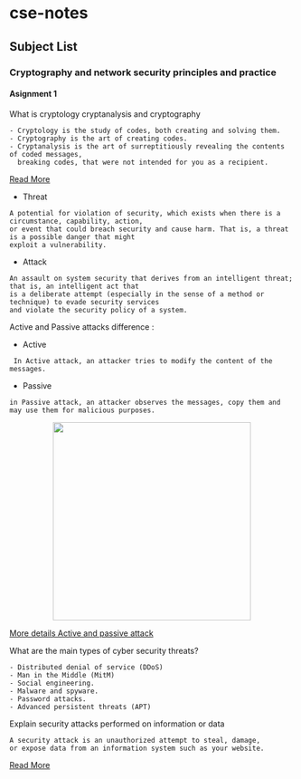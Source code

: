 # cse-notes

## Subject List


### Cryptography and network security principles and practice

#### Asignment 1

 What is cryptology cryptanalysis and cryptography
```
- Cryptology is the study of codes, both creating and solving them.
- Cryptography is the art of creating codes.
- Cryptanalysis is the art of surreptitiously revealing the contents of coded messages, 
  breaking codes, that were not intended for you as a recipient.
```
<a href="https://hackernoon.com/cryptology-vs-cryptography-vs-cryptanalysis-get-your-vocabulary-right-mw3o32w4" target="_blank">Read More</a>

* Threat
```
A potential for violation of security, which exists when there is a circumstance, capability, action,
or event that could breach security and cause harm. That is, a threat is a possible danger that might
exploit a vulnerability.
```

* Attack
```
An assault on system security that derives from an intelligent threat; that is, an intelligent act that
is a deliberate attempt (especially in the sense of a method or technique) to evade security services
and violate the security policy of a system.
```

Active and Passive attacks difference :

* Active
```
 In Active attack, an attacker tries to modify the content of the messages.
 ```
* Passive
```
in Passive attack, an attacker observes the messages, copy them and may use them for malicious purposes.
```
<p align="center">
<img src="https://image.slidesharecdn.com/computersecurityoverview-170423022917/95/computer-security-overview-13-638.jpg?cb=1493107720" width="350"/>
</p>

[More details Active and passive attack](https://www.geeksforgeeks.org/active-and-passive-attacks-in-information-security/)

What are the main types of cyber security threats?
```
- Distributed denial of service (DDoS)
- Man in the Middle (MitM)
- Social engineering.
- Malware and spyware.
- Password attacks.
- Advanced persistent threats (APT)
```
Explain security attacks performed on information or data
```
A security attack is an unauthorized attempt to steal, damage, 
or expose data from an information system such as your website.
```
<a href="https://managewp.com/blog/security-attacks#:~:text=A%20security%20attack%20is%20an,system%20such%20as%20your%20website." target="_blank">Read More</a>




